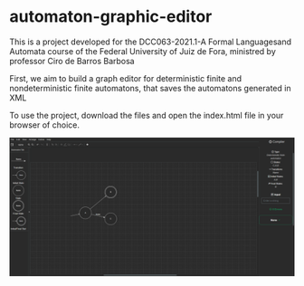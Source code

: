 # automaton-graphic-editor
This is a project developed for the DCC063-2021.1-A Formal Languages ​​and Automata course of the Federal University of Juiz de Fora, ministred by professor Ciro de Barros Barbosa

First, we aim to build a graph editor for deterministic finite and nondeterministic finite automatons, that saves the automatons generated in XML

To use the project, download the files and open the index.html file in your browser of choice.

<img src="images/editor.PNG">
